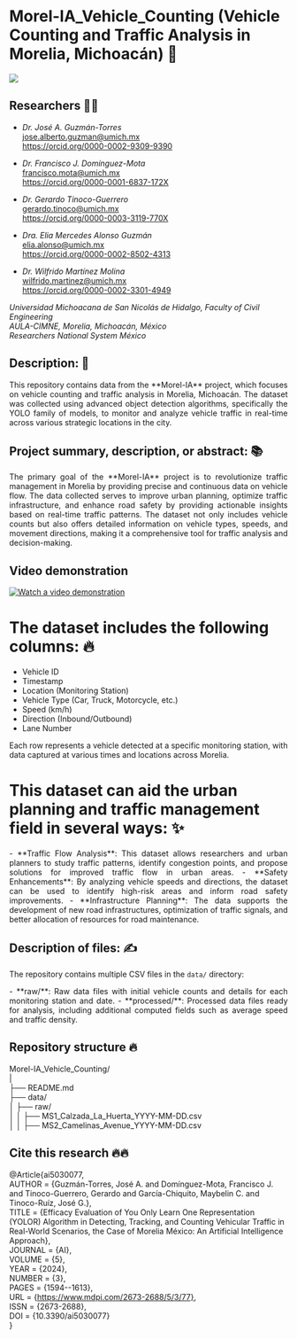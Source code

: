 # Morel-IA_Vehicle_Counting (Vehicle Counting and Traffic Analysis in Morelia, Michoacán) 🚗
![](TrafficFlow.jpg)

## Researchers 🧑‍🔬
- *Dr. José A. Guzmán-Torres* <br />
jose.alberto.guzman@umich.mx <br />
https://orcid.org/0000-0002-9309-9390

- *Dr. Francisco J. Domínguez-Mota* <br />
francisco.mota@umich.mx <br />
https://orcid.org/0000-0001-6837-172X

- *Dr. Gerardo Tinoco-Guerrero* <br />
gerardo.tinoco@umich.mx <br />
https://orcid.org/0000-0003-3119-770X

- *Dra. Elia Mercedes Alonso Guzmán* <br />
elia.alonso@umich.mx <br />
https://orcid.org/0000-0002-8502-4313

- *Dr. Wilfrido Martínez Molina* <br />
wilfrido.martinez@umich.mx <br />
https://orcid.org/0000-0002-3301-4949

*Universidad Michoacana de San Nicolás de Hidalgo, Faculty of Civil Engineering* <br />
*AULA-CIMNE, Morelia, Michoacán, México* <br />
*Researchers National System México*

## Description: 📝

<p align="justify"> This repository contains data from the **Morel-IA** project, which focuses on vehicle counting and traffic analysis in Morelia, Michoacán. The dataset was collected using advanced object detection algorithms, specifically the YOLO family of models, to monitor and analyze vehicle traffic in real-time across various strategic locations in the city.
</p>

## Project summary, description, or abstract: 📚
<p align="justify">
The primary goal of the **Morel-IA** project is to revolutionize traffic management in Morelia by providing precise and continuous data on vehicle flow. The data collected serves to improve urban planning, optimize traffic infrastructure, and enhance road safety by providing actionable insights based on real-time traffic patterns. The dataset not only includes vehicle counts but also offers detailed information on vehicle types, speeds, and movement directions, making it a comprehensive tool for traffic analysis and decision-making.
</p>

## Video demonstration
[![Watch a video demonstration](https://img.youtube.com/vi/ISWTuto5ocA/maxresdefault.jpg)](https://youtu.be/ISWTuto5ocA)

# The dataset includes the following columns: 🔥
- Vehicle ID <br />
- Timestamp <br />
- Location (Monitoring Station) <br />
- Vehicle Type (Car, Truck, Motorcycle, etc.) <br />
- Speed (km/h) <br />
- Direction (Inbound/Outbound) <br />
- Lane Number <br />

Each row represents a vehicle detected at a specific monitoring station, with data captured at various times and locations across Morelia.

# This dataset can aid the urban planning and traffic management field in several ways: ✨
<p align="justify">
- **Traffic Flow Analysis**: This dataset allows researchers and urban planners to study traffic patterns, identify congestion points, and propose solutions for improved traffic flow in urban areas.
- **Safety Enhancements**: By analyzing vehicle speeds and directions, the dataset can be used to identify high-risk areas and inform road safety improvements.
- **Infrastructure Planning**: The data supports the development of new road infrastructures, optimization of traffic signals, and better allocation of resources for road maintenance.
</p>

## Description of files: ✍️
The repository contains multiple CSV files in the `data/` directory:
<p align="justify">
- **raw/**: Raw data files with initial vehicle counts and details for each monitoring station and date.
- **processed/**: Processed data files ready for analysis, including additional computed fields such as average speed and traffic density.
</p>

## Repository structure 🔥
Morel-IA_Vehicle_Counting/ <br />
| <br />
├── README.md <br />
├── data/ <br />
│   ├── raw/ <br />
│   │   ├── MS1_Calzada_La_Huerta_YYYY-MM-DD.csv <br />
│   │   ├── MS2_Camelinas_Avenue_YYYY-MM-DD.csv <br />

## Cite this research 🔥🔥
@Article{ai5030077, </br>
AUTHOR = {Guzmán-Torres, José A. and Domínguez-Mota, Francisco J. and Tinoco-Guerrero, Gerardo and García-Chiquito, Maybelin C. and Tinoco-Ruíz, José G.}, </br>
TITLE = {Efficacy Evaluation of You Only Learn One Representation (YOLOR) Algorithm in Detecting, Tracking, and Counting Vehicular Traffic in Real-World Scenarios, the Case of Morelia México: An Artificial Intelligence Approach}, </br>
JOURNAL = {AI}, </br>
VOLUME = {5}, </br>
YEAR = {2024}, </br>
NUMBER = {3}, </br>
PAGES = {1594--1613}, </br>
URL = {https://www.mdpi.com/2673-2688/5/3/77}, </br>
ISSN = {2673-2688}, </br>
DOI = {10.3390/ai5030077} </br>
}
